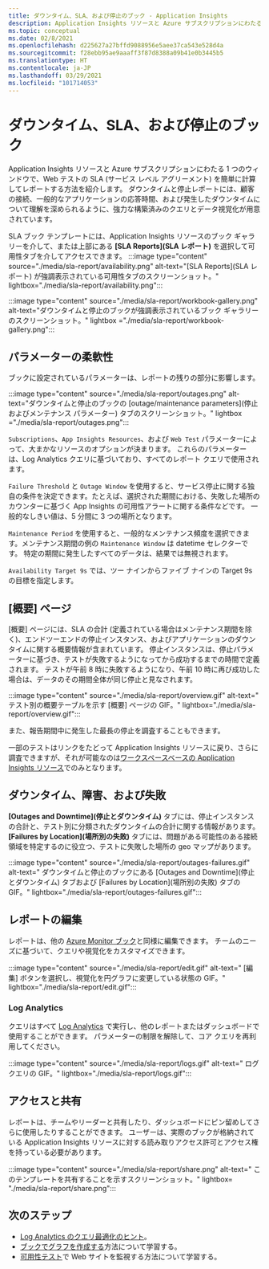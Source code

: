 ```yaml
---
title: ダウンタイム、SLA、および停止のブック - Application Insights
description: Application Insights リソースと Azure サブスクリプションにわたる 1 つのウィンドウで、Web テストの SLA を計算してレポートします。
ms.topic: conceptual
ms.date: 02/8/2021
ms.openlocfilehash: d225627a27bffd9088956e5aee37ca543e528d4a
ms.sourcegitcommit: f28ebb95ae9aaaff3f87d8388a09b41e0b3445b5
ms.translationtype: HT
ms.contentlocale: ja-JP
ms.lasthandoff: 03/29/2021
ms.locfileid: "101714053"
---
```

# <a name="downtime-sla-and-outages-workbook"></a>ダウンタイム、SLA、および停止のブック

Application Insights リソースと Azure サブスクリプションにわたる 1 つのウィンドウで、Web テストの SLA (サービス レベル アグリーメント) を簡単に計算してレポートする方法を紹介します。 ダウンタイムと停止レポートには、顧客の接続、一般的なアプリケーションの応答時間、および発生したダウンタイムについて理解を深められるように、強力な構築済みのクエリとデータ視覚化が用意されています。

SLA ブック テンプレートには、Application Insights リソースのブック ギャラリーを介して、または上部にある **[SLA Reports]\(SLA レポート\)** を選択して可用性タブを介してアクセスできます。
:::image type="content" source="./media/sla-report/availability.png" alt-text="[SLA Reports]\(SLA レポート\) が強調表示されている可用性タブのスクリーンショット。" lightbox="./media/sla-report/availability.png":::

:::image type="content" source="./media/sla-report/workbook-gallery.png" alt-text="ダウンタイムと停止のブックが強調表示されているブック ギャラリーのスクリーンショット。" lightbox ="./media/sla-report/workbook-gallery.png":::

## <a name="parameter-flexibility"></a>パラメーターの柔軟性

ブックに設定されているパラメーターは、レポートの残りの部分に影響します。

:::image type="content" source="./media/sla-report/outages.png" alt-text="ダウンタイムと停止のブックの [outage/maintenance parameters]\(停止およびメンテナンス パラメーター\) タブのスクリーンショット。" lightbox ="./media/sla-report/outages.png":::

`Subscriptions`、`App Insights Resources`、および `Web Test` パラメーターによって、大まかなリソースのオプションが決まります。 これらのパラメーターは、Log Analytics クエリに基づいており、すべてのレポート クエリで使用されます。

`Failure Threshold` と `Outage Window` を使用すると、サービス停止に関する独自の条件を決定できます。たとえば、選択された期間における、失敗した場所のカウンターに基づく App Insights の可用性アラートに関する条件などです。 一般的なしきい値は、5 分間に 3 つの場所となります。

`Maintenance Period` を使用すると、一般的なメンテナンス頻度を選択できます。メンテナンス期間の例の `Maintenance Window` は datetime セレクターです。 特定の期間に発生したすべてのデータは、結果では無視されます。

`Availability Target 9s` では、ツー ナインからファイブ ナインの Target 9s の目標を指定します。

## <a name="overview-page"></a>[概要] ページ

[概要] ページには、SLA の合計 (定義されている場合はメンテナンス期間を除く)、エンドツーエンドの停止インスタンス、およびアプリケーションのダウンタイムに関する概要情報が含まれています。 停止インスタンスは、停止パラメーターに基づき、テストが失敗するようになってから成功するまでの時間で定義されます。 テストが午前 8 時に失敗するようになり、午前 10 時に再び成功した場合は、データのその期間全体が同じ停止と見なされます。

:::image type="content" source="./media/sla-report/overview.gif" alt-text=" テスト別の概要テーブルを示す [概要] ページの GIF。" lightbox="./media/sla-report/overview.gif":::

また、報告期間中に発生した最長の停止を調査することもできます。

一部のテストはリンクをたどって Application Insights リソースに戻り、さらに調査できますが、それが可能なのは[ワークスペースベースの Application Insights リソース](create-workspace-resource.md)でのみとなります。

## <a name="downtime-outages-and-failures"></a>ダウンタイム、障害、および失敗

**[Outages and Downtime]\(停止とダウンタイム\)** タブには、停止インスタンスの合計と、テスト別に分類されたダウンタイムの合計に関する情報があります。 **[Failures by Location]\(場所別の失敗\)** タブには、問題がある可能性のある接続領域を特定するのに役立つ、テストに失敗した場所の geo マップがあります。

:::image type="content" source="./media/sla-report/outages-failures.gif" alt-text=" ダウンタイムと停止のブックにある [Outages and Downtime]\(停止とダウンタイム\) タブおよび [Failures by Location]\(場所別の失敗\) タブの GIF。" lightbox="./media/sla-report/outages-failures.gif":::

## <a name="edit-the-report"></a>レポートの編集

レポートは、他の [Azure Monitor ブック](../visualize/workbooks-overview.md)と同様に編集できます。 チームのニーズに基づいて、クエリや視覚化をカスタマイズできます。

:::image type="content" source="./media/sla-report/edit.gif" alt-text=" [編集] ボタンを選択し、視覚化を円グラフに変更している状態の GIF。" lightbox="./media/sla-report/edit.gif":::

### <a name="log-analytics"></a>Log Analytics

クエリはすべて [Log Analytics](../logs/log-analytics-overview.md) で実行し、他のレポートまたはダッシュボードで使用することができます。 パラメーターの制限を解除して、コア クエリを再利用してください。

:::image type="content" source="./media/sla-report/logs.gif" alt-text=" ログ クエリの GIF。" lightbox="./media/sla-report/logs.gif":::

## <a name="access-and-sharing"></a>アクセスと共有

レポートは、チームやリーダーと共有したり、ダッシュボードにピン留めしてさらに使用したりすることができます。 ユーザーは、実際のブックが格納されている Application Insights リソースに対する読み取りアクセス許可とアクセス権を持っている必要があります。

:::image type="content" source="./media/sla-report/share.png" alt-text=" このテンプレートを共有することを示すスクリーンショット。" lightbox= "./media/sla-report/share.png":::

## <a name="next-steps"></a>次のステップ

- [Log Analytics のクエリ最適化のヒント](../logs/query-optimization.md)。
- [ブックでグラフを作成する](../visualize/workbooks-chart-visualizations.md)方法について学習する。
- [可用性テスト](monitor-web-app-availability.md)で Web サイトを監視する方法について学習する。